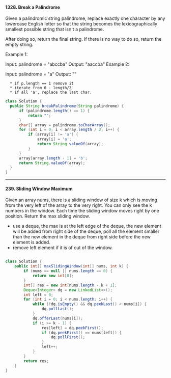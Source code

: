 #### 1328. Break a Palindrome
Given a palindromic string palindrome, replace exactly one character by any lowercase English letter so that the string becomes the lexicographically smallest possible string that isn't a palindrome.

After doing so, return the final string.  If there is no way to do so, return the empty string.

  Example 1:

  Input: palindrome = "abccba"
  Output: "aaccba"
  Example 2:

  Input: palindrome = "a"
  Output: ""
  
      * if p.length == 1 remove it
      * iterate from 0 - length/2
      * if all 'a', replace the last char.
    
  ```java
  class Solution {
    public String breakPalindrome(String palindrome) {
        if (palindrome.length() == 1) {
            return "";
        }
        char[] array = palindrome.toCharArray();
        for (int i = 0; i < array.length / 2; i++) {
            if (array[i] != 'a') {
                array[i] = 'a';
                return String.valueOf(array);
            }
        }
        array[array.length - 1] = 'b';
        return String.valueOf(array);
    }
}
  ```
  
----

#### 239. Sliding Window Maximum

Given an array nums, there is a sliding window of size k 
which is moving from the very left of the array to the very right. 
You can only see the k numbers in the window. Each time the sliding window moves right by one position. Return the max sliding window.

  * use a deque, the max is at the left edge of the deque, the new element will be added from right side of the deque, poll all the 
  element smaller than the new element in the deque from right side before the new element is added. 
  * remove left element if it is of out of the window.
  
```java

class Solution {
    public int[] maxSlidingWindow(int[] nums, int k) {
        if (nums == null || nums.length == 0) {
            return new int[0];
        }
        int[] res = new int[nums.length - k + 1];
        Deque<Integer> dq = new LinkedList<>();
        int left = 0;
        for (int i = 0; i < nums.length; i++) {
            while (!dq.isEmpty() && dq.peekLast() < nums[i]) {
                dq.pollLast();
            }
            dq.offerLast(nums[i]);
            if (i >= k - 1) {
                res[left] = dq.peekFirst();
                if (dq.peekFirst() == nums[left]) {
                    dq.pollFirst();
                }
                left++;
            }
        }
        return res;
    }
}
```
  
 
